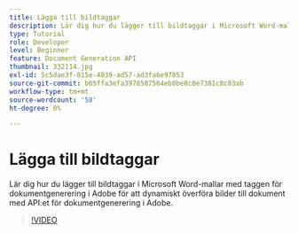 ```yaml
---
title: Lägga till bildtaggar
description: Lär dig hur du lägger till bildtaggar i Microsoft Word-mallar med taggen för att generera dokument i Adobe för att dynamiskt överföra bilder till dokument med API:et för att generera dokument i Adobe
type: Tutorial
role: Developer
level: Beginner
feature: Document Generation API
thumbnail: 332114.jpg
exl-id: 5c5dae3f-815e-4039-ad57-ad3fa6e97853
source-git-commit: b65ffa3efa3978587564eb0be0c0e7381c8c83ab
workflow-type: tm+mt
source-wordcount: '58'
ht-degree: 0%

---
```


# Lägga till bildtaggar

Lär dig hur du lägger till bildtaggar i Microsoft Word-mallar med taggen för dokumentgenerering i Adobe för att dynamiskt överföra bilder till dokument med API:et för dokumentgenerering i Adobe.

>[!VIDEO](https://video.tv.adobe.com/v/332114?hidetitle=true)

